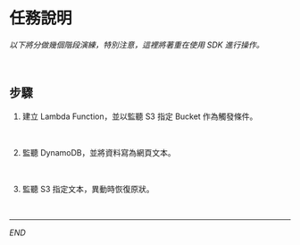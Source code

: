 # 任務說明

_以下將分做幾個階段演練，特別注意，這裡將著重在使用 SDK 進行操作。_

<br>

## 步驟

1. 建立 Lambda Function，並以監聽 S3 指定 Bucket 作為觸發條件。

<br>

2. 監聽 DynamoDB，並將資料寫為網頁文本。

<br>

3. 監聽 S3 指定文本，異動時恢復原狀。

<br>

___

_END_